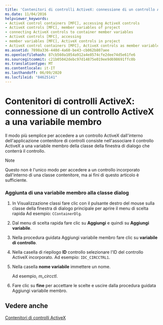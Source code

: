 ```yaml
---
title: 'Contenitori di controlli ActiveX: connessione di un controllo ActiveX a una variabile membro'
ms.date: 11/04/2016
helpviewer_keywords:
- ActiveX control containers [MFC], accessing ActiveX controls
- ActiveX controls [MFC], member variables of project
- connecting ActiveX controls to container member variables
- ActiveX controls [MFC], accessing
- member variables [MFC], ActiveX controls in project
- ActiveX control containers [MFC], ActiveX controls as member variables
ms.assetid: 7898a336-440d-4a60-be43-cb062b807aee
ms.openlocfilehash: 87cb560a1054a912a4e8574cfe2dee74d5e61fe6
ms.sourcegitcommit: c21b05042debc97d14875e019ee9d698691ffc0b
ms.translationtype: MT
ms.contentlocale: it-IT
ms.lasthandoff: 06/09/2020
ms.locfileid: "84625141"
---
```

# <a name="activex-control-containers-connecting-an-activex-control-to-a-member-variable"></a>Contenitori di controlli ActiveX: connessione di un controllo ActiveX a una variabile membro

Il modo più semplice per accedere a un controllo ActiveX dall'interno dell'applicazione contenitore di controlli consiste nell'associare il controllo ActiveX a una variabile membro della classe della finestra di dialogo che conterrà il controllo.

> [!NOTE]
> Questo non è l'unico modo per accedere a un controllo incorporato dall'interno di una classe contenitore, ma ai fini di questo articolo è sufficiente.

### <a name="adding-a-member-variable-to-the-dialog-class"></a>Aggiunta di una variabile membro alla classe dialog

1. In Visualizzazione classi fare clic con il pulsante destro del mouse sulla classe della finestra di dialogo principale per aprire il menu di scelta rapida Ad esempio: `CContainerDlg`.

1. Dal menu di scelta rapida fare clic su **Aggiungi** e quindi su **Aggiungi variabile**.

1. Nella procedura guidata Aggiungi variabile membro fare clic su **variabile di controllo**.

1. Nella casella di riepilogo **ID** controllo selezionare l'ID del controllo ActiveX incorporato. Ad esempio: `IDC_CIRCCTRL1`.

1. Nella casella **nome variabile** immettere un nome.

   Ad esempio, *m_circctl*.

1. Fare clic su **fine** per accettare le scelte e uscire dalla procedura guidata Aggiungi variabile membro.

## <a name="see-also"></a>Vedere anche

[Contenitori di controlli ActiveX](activex-control-containers.md)
